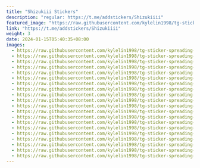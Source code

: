 ```yaml
---
title: "Shizukiii Stickers"
description: "regular: https://t.me/addstickers/Shizukiiii"
featured_image: "https://raw.githubusercontent.com/kylelin1998/tg-sticker-spreading-worldwide-images/main/img/a5b0cd42-22c7-4c1b-b39b-9d2b3f1bdbd0.jpg"
link: "https://t.me/addstickers/Shizukiiii"
weight: 3
date: 2024-01-15T05:40:35+08:00
images:
  - https://raw.githubusercontent.com/kylelin1998/tg-sticker-spreading-worldwide-images/main/img/a5b0cd42-22c7-4c1b-b39b-9d2b3f1bdbd0.jpg
  - https://raw.githubusercontent.com/kylelin1998/tg-sticker-spreading-worldwide-images/main/img/99b43523-d9ae-4f9a-a1dc-628e739fa662.jpg
  - https://raw.githubusercontent.com/kylelin1998/tg-sticker-spreading-worldwide-images/main/img/1ff5a994-0c44-4987-9513-ca7423d16f6e.jpg
  - https://raw.githubusercontent.com/kylelin1998/tg-sticker-spreading-worldwide-images/main/img/0e439977-197d-4ed7-af3b-88116f90e192.jpg
  - https://raw.githubusercontent.com/kylelin1998/tg-sticker-spreading-worldwide-images/main/img/04b19cb6-dd27-4bb0-818e-bbda8754b642.jpg
  - https://raw.githubusercontent.com/kylelin1998/tg-sticker-spreading-worldwide-images/main/img/956121cd-f5c3-47ae-9fa0-75d12b6d2330.jpg
  - https://raw.githubusercontent.com/kylelin1998/tg-sticker-spreading-worldwide-images/main/img/eb42790d-a6fd-4107-ba86-3eb093f9277d.jpg
  - https://raw.githubusercontent.com/kylelin1998/tg-sticker-spreading-worldwide-images/main/img/4343174a-8f3a-4d04-9b23-f262e340a466.jpg
  - https://raw.githubusercontent.com/kylelin1998/tg-sticker-spreading-worldwide-images/main/img/b004811f-8ee3-4ece-b8a1-14657e1d1b2d.jpg
  - https://raw.githubusercontent.com/kylelin1998/tg-sticker-spreading-worldwide-images/main/img/7a5698ec-93e2-4353-8cd9-1c9e03e954b8.jpg
  - https://raw.githubusercontent.com/kylelin1998/tg-sticker-spreading-worldwide-images/main/img/b55c9210-93c9-494d-be3b-a57746306d13.jpg
  - https://raw.githubusercontent.com/kylelin1998/tg-sticker-spreading-worldwide-images/main/img/d79f56c6-dbff-418c-88f7-b5020a26cf82.jpg
  - https://raw.githubusercontent.com/kylelin1998/tg-sticker-spreading-worldwide-images/main/img/99d6413b-57f3-4a1a-a099-909d33ea3233.jpg
  - https://raw.githubusercontent.com/kylelin1998/tg-sticker-spreading-worldwide-images/main/img/0a747530-bf4b-452d-adfd-9410071582dd.jpg
  - https://raw.githubusercontent.com/kylelin1998/tg-sticker-spreading-worldwide-images/main/img/19961600-f7e1-448a-9f6e-ab22137585b4.jpg
  - https://raw.githubusercontent.com/kylelin1998/tg-sticker-spreading-worldwide-images/main/img/108dc93e-78f6-4edc-8f87-4fde454ed2a5.jpg
  - https://raw.githubusercontent.com/kylelin1998/tg-sticker-spreading-worldwide-images/main/img/8bf048d2-8fd1-447d-9a7d-189a6c3140ae.jpg
  - https://raw.githubusercontent.com/kylelin1998/tg-sticker-spreading-worldwide-images/main/img/8d930863-6756-4db6-bae1-650a36679136.jpg
  - https://raw.githubusercontent.com/kylelin1998/tg-sticker-spreading-worldwide-images/main/img/a7c4c042-40d8-41c1-823a-11018617ba59.jpg
  - https://raw.githubusercontent.com/kylelin1998/tg-sticker-spreading-worldwide-images/main/img/b89a1ff2-95c7-4d63-afeb-800e947dae54.jpg
---
```

